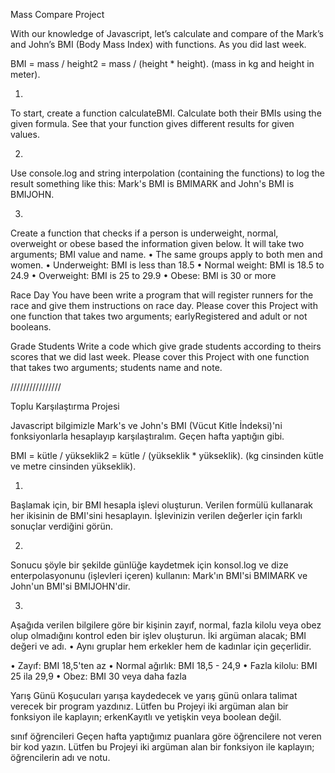 Mass Compare Project

With our knowledge of Javascript, let’s calculate and compare of the Mark’s and John’s BMI (Body Mass Index) with functions. As you did last week.

BMI = mass / height2 = mass / (height * height). (mass in kg and height in meter). 

1.
To start, create a function calculateBMI. Calculate both their BMIs using the given formula. See that your function gives different results for given values.

2.
Use console.log and string interpolation (containing the functions) to log the result something like this:
Mark's BMI is BMIMARK and John's BMI is BMIJOHN.

3.
Create a function that checks if a person is underweight, normal, overweight or obese based the information given below. İt will take two arguments; BMI value and name.
•	The same groups apply to both men and women.
•	Underweight: BMI is less than 18.5
•	Normal weight: BMI is 18.5 to 24.9
•	Overweight: BMI is 25 to 29.9
•	Obese: BMI is 30 or more


Race Day
You have been write a program that will register runners for the race and give them instructions on race day. Please cover this Project with one function that takes two arguments; earlyRegistered and adult or not booleans.


Grade Students
Write a code which give grade students according to theirs scores that we did last week. Please cover this Project with one function that takes two arguments; students name and note.



////////////////




Toplu Karşılaştırma Projesi

Javascript bilgimizle Mark's ve John's BMI (Vücut Kitle İndeksi)'ni fonksiyonlarla hesaplayıp karşılaştıralım. Geçen hafta yaptığın gibi.

BMI = kütle / yükseklik2 = kütle / (yükseklik * yükseklik). (kg cinsinden kütle ve metre cinsinden yükseklik).

1.
Başlamak için, bir BMI hesapla işlevi oluşturun. Verilen formülü kullanarak her ikisinin de BMI'sini hesaplayın. İşlevinizin verilen değerler için farklı sonuçlar verdiğini görün.

2.
Sonucu şöyle bir şekilde günlüğe kaydetmek için konsol.log ve dize enterpolasyonunu (işlevleri içeren) kullanın:
Mark'ın BMI'si BMIMARK ve John'un BMI'si BMIJOHN'dir.

3.
Aşağıda verilen bilgilere göre bir kişinin zayıf, normal, fazla kilolu veya obez olup olmadığını kontrol eden bir işlev oluşturun. İki argüman alacak; BMI değeri ve adı.
• Aynı gruplar hem erkekler hem de kadınlar için geçerlidir.

• Zayıf: BMI 18,5'ten az
• Normal ağırlık: BMI 18,5 - 24,9
• Fazla kilolu: BMI 25 ila 29,9
• Obez: BMI 30 veya daha fazla


Yarış Günü
Koşucuları yarışa kaydedecek ve yarış günü onlara talimat verecek bir program yazdınız. Lütfen bu Projeyi iki argüman alan bir fonksiyon ile kaplayın; erkenKayıtlı ve yetişkin veya boolean değil.


sınıf öğrencileri
Geçen hafta yaptığımız puanlara göre öğrencilere not veren bir kod yazın. Lütfen bu Projeyi iki argüman alan bir fonksiyon ile kaplayın; öğrencilerin adı ve notu.
